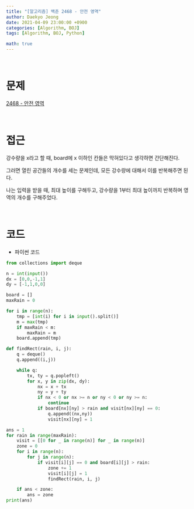 ```yaml
---
title: "[알고리즘] 백준 2468 - 안전 영역"
author: Daekyo Jeong
date: 2021-04-09 23:00:00 +0900
categories: [Algorithm, BOJ]
tags: [Algorithm, BOJ, Python]

math: true
---
```



<br/>

# **문제**

[2468 - 안전 영역](https://www.acmicpc.net/problem/2468)

<br/>

# **접근**

강수량을 x라고 할 때, board에 x 이하인 칸들은 막혀있다고 생각하면 간단해진다.  

그러면 열린 공간들의 개수를 세는 문제인데, 모든 강수량에 대해서 이를 반복해주면 된다.  

나는 입력을 받을 때, 최대 높이를 구해두고, 강수량을 1부터 최대 높이까지 반복하며 영역의 개수를 구해주었다.  


<br/>

# **코드**

- 파이썬 코드   

```py
from collections import deque

n = int(input())
dx = [0,0,-1,1]
dy = [-1,1,0,0]

board = []
maxRain = 0

for i in range(n):
    tmp = [int(i) for i in input().split()]
    m = max(tmp)
    if maxRain < m:
        maxRain = m
    board.append(tmp)

def findRect(rain, i, j):
    q = deque()
    q.append((i,j))

    while q:
        tx, ty = q.popleft()        
        for x, y in zip(dx, dy):
            nx = x + tx
            ny = y + ty
            if nx < 0 or nx >= n or ny < 0 or ny >= n:
                continue
            if board[nx][ny] > rain and visit[nx][ny] == 0:
                q.append((nx,ny))
                visit[nx][ny] = 1

ans = 1
for rain in range(maxRain):
    visit = [[0 for _ in range(n)] for _ in range(n)]
    zone = 0
    for i in range(n):
        for j in range(n):
            if visit[i][j] == 0 and board[i][j] > rain:
                zone += 1
                visit[i][j] = 1
                findRect(rain, i, j)

    if ans < zone:
        ans = zone
print(ans)

```

<br/>
